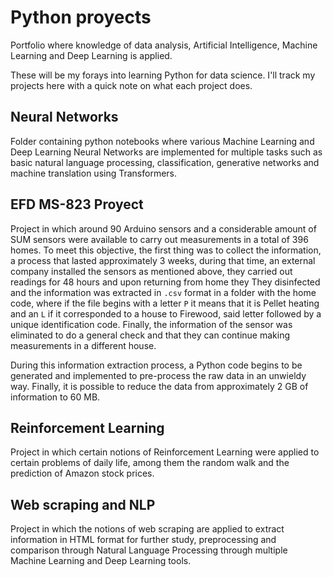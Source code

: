 # Python proyects
Portfolio where knowledge of data analysis, Artificial Intelligence, Machine Learning and Deep Learning is applied.

These will be my forays into learning Python for data science. I'll track my projects here with a quick note on what each project does.

## Neural Networks

Folder containing python notebooks where various Machine Learning and Deep Learning Neural Networks are implemented for multiple tasks such as basic natural language processing, classification, generative networks and machine translation using Transformers.

## EFD MS-823 Proyect
Project in which around $90$ Arduino sensors and a considerable amount of SUM sensors were available to carry out measurements in a total of $396$ homes. To meet this objective, the first thing was to collect the information, a process that lasted approximately $3$ weeks, during that time, an external company installed the sensors as mentioned above, they carried out readings for $48$ hours and upon returning from home they They disinfected and the information was extracted in `.csv` format in a folder with the home code, where if the file begins with a letter `P` it means that it is Pellet heating and an `L` if it corresponded to a house to Firewood, said letter followed by a unique identification code. Finally, the information of the sensor was eliminated to do a general check and that they can continue making measurements in a different house.

During this information extraction process, a Python code begins to be generated and implemented to pre-process the raw data in an unwieldy way. Finally, it is possible to reduce the data from approximately $2$ GB of information to $60$ MB.

## Reinforcement Learning

Project in which certain notions of Reinforcement Learning were applied to certain problems of daily life, among them the random walk and the prediction of Amazon stock prices.

## Web scraping and NLP

Project in which the notions of web scraping are applied to extract information in HTML format for further study, preprocessing and comparison through Natural Language Processing through multiple Machine Learning and Deep Learning tools.
